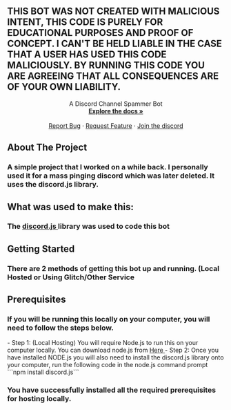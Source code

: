 <h2> THIS BOT WAS NOT CREATED WITH MALICIOUS INTENT, THIS CODE IS PURELY FOR EDUCATIONAL PURPOSES AND PROOF OF CONCEPT. I CAN'T BE HELD LIABLE IN THE CASE THAT A USER HAS USED THIS CODE MALICIOUSLY. BY RUNNING THIS CODE YOU ARE AGREEING THAT ALL CONSEQUENCES ARE OF YOUR OWN LIABILITY. </h2>


<p align="center">
    A Discord Channel Spammer Bot
    <br /> 
    <a href="https://github.com/MasterPanda61/DiscordSpamBot"><strong>Explore the docs »</strong></a>
    <br />
    <br />
    <a href="https://github.com/MasterPanda61/DiscordSpamBot/issues">Report Bug</a>
    ·
    <a href="https://github.com/MasterPanda61/DiscordSpamBot/issues">Request Feature</a>
      ·
    <a href="https://discord.com">Join the discord</a>
  </p>
</p>

<p align="center">
    <h2> About The Project </h2>
    </p>
    <h3> A simple project that I worked on a while back. I personally used it for a mass pinging discord which was later deleted. It uses the discord.js library. </h3>
   <p align="center"> 
    <h2> What was used to make this: </h2>
    </p>
    <h3> The <a href="https://discord.js.org"> discord.js </a> library was used to code this bot </h3> 
    <p align="center">
    <h2> Getting Started </h2> 
    </p>
    <h3> There are 2 methods of getting this bot up and running. (Local Hosted or Using Glitch/Other Service </h3>
    <p align="center">
    <h2> Prerequisites </h2>
    <h3> If you will be running this locally on your computer, you will need to follow the steps below. </h3>
    - Step 1: (Local Hosting)
    You will require Node.js to run this on your computer locally. You can download node.js from <a href="https://nodejs.org/en/"> Here </a>
    - Step 2: 
    Once you have installed NODE.js you will also need to install the discord.js library onto your computer, run the following code in the node.js command prompt
    ```npm install discord.js```
    <h3> You have successfully installed all the required prerequisites for hosting locally.
    
    
    
    
    
    
    
    
    
